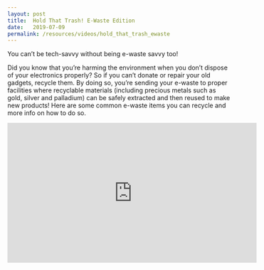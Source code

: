 ```yaml
---
layout: post
title:  Hold That Trash! E-Waste Edition
date:   2019-07-09
permalink: /resources/videos/hold_that_trash_ewaste
---
```



You can’t be tech-savvy without being e-waste savvy too!

Did you know that you’re harming the environment when you don’t dispose of your electronics properly? So if you can’t donate or repair your old gadgets, recycle them. By doing so, you’re sending your e-waste to proper facilities where recyclable materials (including precious metals such as gold, silver and palladium) can be safely extracted and then reused to make new products! Here are some common e-waste items you can recycle and more info on how to do so.

<div class="bp-youtube">
      <iframe width="560" height="315" src="https://www.youtube.com/embed/T0zIFTYuFwA" frameborder="0" allow="autoplay; encrypted-media" allowfullscreen></iframe>
</div>
